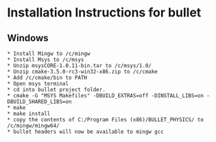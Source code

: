 # Installation Instructions for bullet

## Windows
    * Install Mingw to /c/mingw
    * Install Msys to /c/msys
    * Unzip msysCORE-1.0.11-bin.tar to /c/msys/1.0/
    * Unzip cmake-3.5.0-rc3-win32-x86.zip to /c/cmake
    * Add /c/cmake/bin to PATH
    * Open msys terminal
    * cd into bullet project folder.
    * cmake -G "MSYS Makefiles" -DBUILD_EXTRAS=off -DINSTALL_LIBS=on -DBUILD_SHARED_LIBS=on
    * make
    * make install
    * copy the contents of C:/Program Files (x86)/BULLET_PHYSICS/ to /c/mingw/mingw64/
    * bullet headers will now be available to mingw gcc
